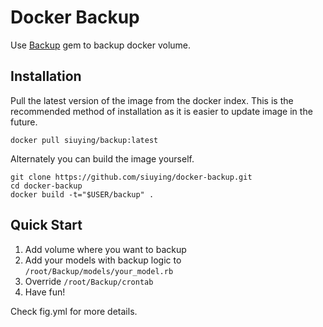 # Docker Backup

Use [Backup](https://github.com/meskyanichi/backup) gem to backup docker volume.

## Installation

Pull the latest version of the image from the docker index. This is the recommended method of installation as it is easier to update image in the future.

```
docker pull siuying/backup:latest
```

Alternately you can build the image yourself.

```
git clone https://github.com/siuying/docker-backup.git
cd docker-backup
docker build -t="$USER/backup" .
```

## Quick Start

1. Add volume where you want to backup
2. Add your models with backup logic to ``/root/Backup/models/your_model.rb``
3. Override ``/root/Backup/crontab``
4. Have fun!

Check fig.yml for more details.